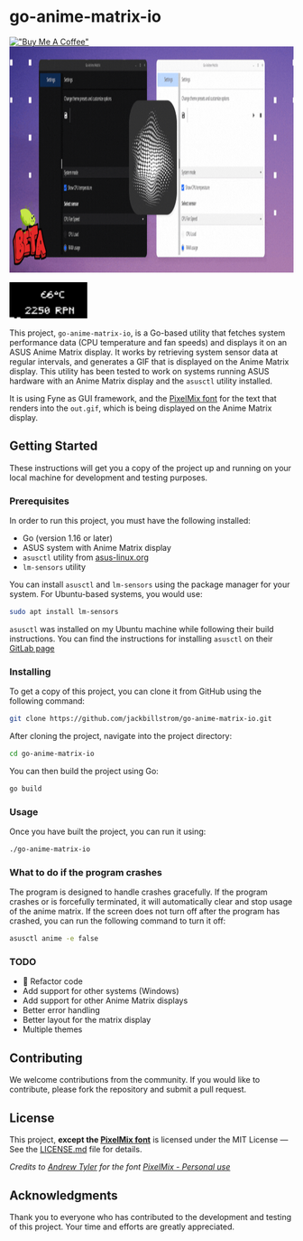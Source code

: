 # go-anime-matrix-io

[!["Buy Me A Coffee"](https://www.buymeacoffee.com/assets/img/custom_images/orange_img.png)](https://www.buymeacoffee.com/jackbillstrom)
<img src="./placeholder.gif" alt="Banner showing the Go Anime Matrix IO application in dark and light mode" width="1200px" height="400px">

<img src="./out.gif" alt="A generated gif-image that displays on your Anime Matrix display" width="138px" height="64px">

This project, `go-anime-matrix-io`, is a Go-based utility that fetches system performance data (CPU temperature and fan speeds) and displays it on an ASUS Anime Matrix display. It works by retrieving system sensor data at regular intervals, and generates a GIF that is displayed on the Anime Matrix display. This utility has been tested to work on systems running ASUS hardware with an Anime Matrix display and the `asusctl` utility installed.

It is using Fyne as GUI framework, and the [PixelMix font](https://andrewtyler.gumroad.com/) for the text that renders into the `out.gif`, which is being displayed on the Anime Matrix display.

## Getting Started

These instructions will get you a copy of the project up and running on your local machine for development and testing purposes.

### Prerequisites

In order to run this project, you must have the following installed:

- Go (version 1.16 or later)
- ASUS system with Anime Matrix display
- `asusctl` utility from [asus-linux.org](https://asus-linux.org/)
- `lm-sensors` utility

You can install `asusctl` and `lm-sensors` using the package manager for your system. For Ubuntu-based systems, you would use:

```sh
sudo apt install lm-sensors
```

`asusctl` was installed on my Ubuntu machine while following their build instructions. You can find the instructions for installing `asusctl` on their [GitLab page](https://gitlab.com/asus-linux/asusctl#building)

### Installing

To get a copy of this project, you can clone it from GitHub using the following command:

```sh
git clone https://github.com/jackbillstrom/go-anime-matrix-io.git
```

After cloning the project, navigate into the project directory:

```sh
cd go-anime-matrix-io
```

You can then build the project using Go:

```sh
go build
```

### Usage

Once you have built the project, you can run it using:

```sh
./go-anime-matrix-io
```

### What to do if the program crashes

The program is designed to handle crashes gracefully. If the program crashes or is forcefully terminated, it will automatically clear and stop usage of the anime matrix.
If the screen does not turn off after the program has crashed, you can run the following command to turn it off:

```sh
asusctl anime -e false
```

### TODO
- :broom: Refactor code
- Add support for other systems (Windows)
- Add support for other Anime Matrix displays
- Better error handling
- Better layout for the matrix display
- Multiple themes

## Contributing

We welcome contributions from the community. If you would like to contribute, please fork the repository and submit a pull request.

## License

This project, **except the [PixelMix font](https://andrewtyler.gumroad.com/)** is licensed under the MIT License — See the [LICENSE.md](LICENSE.md) file for details.

*Credits to [Andrew Tyler](https://andrewtyler.gumroad.com/) for the font [PixelMix - Personal use](https://www.dafont.com/pixelmix.font)*

## Acknowledgments

Thank you to everyone who has contributed to the development and testing of this project. Your time and efforts are greatly appreciated.
